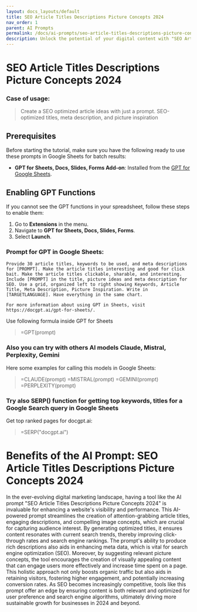 ```yaml
---
layout: docs_layouts/default
title: SEO Article Titles Descriptions Picture Concepts 2024
nav_order: 1
parent: AI Prompts
permalink: /docs/ai-prompts/seo-article-titles-descriptions-picture-concepts-2024
description: Unlock the potential of your digital content with "SEO Article Titles Descriptions Picture Concepts 2024." Discover cutting-edge strategies for crafting engaging titles and descriptions while integrating impactful visuals to enhance your SEO and captivate audiences.
---
```


# SEO Article Titles Descriptions Picture Concepts 2024

### Case of usage:
> Create a SEO optimized article ideas with just a prompt. SEO-optimized titles, meta description, and picture inspiration

## Prerequisites

Before starting the tutorial, make sure you have the following ready to use these prompts in Google Sheets for batch results:

- **GPT for Sheets, Docs, Slides, Forms Add-on**: Installed from the [GPT for Google Sheets](https://workspace.google.com/u/0/marketplace/app/gpt_for_sheets_docs_forms_slides/466607203252).

## Enabling GPT Functions

If you cannot see the GPT functions in your spreadsheet, follow these steps to enable them:

1. Go to **Extensions** in the menu.
2. Navigate to **GPT for Sheets, Docs, Slides, Forms**.
3. Select **Launch**.


### Prompt for GPT in Google Sheets:
```shell
Provide 30 article titles, keywords to be used, and meta descriptions for [PROMPT]. Make the article titles interesting and good for click bait. Make the article titles clickable, sharable, and interesting. Include [PROMPT] in the title, picture ideas and meta description for SEO. Use a grid, organized left to right showing Keywords, Article Title, Meta Description, Picture Inspiration. Write in [TARGETLANGUAGE]. Have everything in the same chart. 

For more information about using GPT in Sheets, visit https://docgpt.ai/gpt-for-sheets/.
```

Use following formula inside GPT for Sheets
> =GPT(prompt)

### Also you can try with others AI models Claude, Mistral, Perplexity, Gemini
Here some examples for calling this models in Google Sheets:

> =CLAUDE(prompt)
> =MISTRAL(prompt)
> =GEMINI(prompt)
> =PERPLEXITY(prompt)


### Try also SERP() function for getting top keywords, titles for a Google Search query in Google Sheets

Get top ranked pages for docgpt.ai:

> =SERP("docgpt.ai")



# Benefits of the AI Prompt: SEO Article Titles Descriptions Picture Concepts 2024

In the ever-evolving digital marketing landscape, having a tool like the AI prompt "SEO Article Titles Descriptions Picture Concepts 2024" is invaluable for enhancing a website's visibility and performance. This AI-powered prompt streamlines the creation of attention-grabbing article titles, engaging descriptions, and compelling image concepts, which are crucial for capturing audience interest. By generating optimized titles, it ensures content resonates with current search trends, thereby improving click-through rates and search engine rankings. The prompt's ability to produce rich descriptions also aids in enhancing meta data, which is vital for search engine optimization (SEO). Moreover, by suggesting relevant picture concepts, the tool encourages the creation of visually appealing content that can engage users more effectively and increase time spent on a page. This holistic approach not only boosts organic traffic but also aids in retaining visitors, fostering higher engagement, and potentially increasing conversion rates. As SEO becomes increasingly competitive, tools like this prompt offer an edge by ensuring content is both relevant and optimized for user preference and search engine algorithms, ultimately driving more sustainable growth for businesses in 2024 and beyond.
